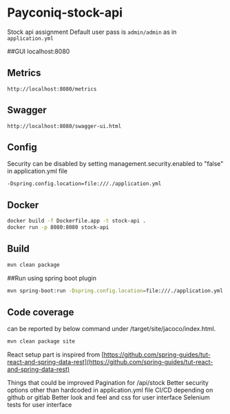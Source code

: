 # Payconiq-stock-api
Stock api assignment
Default user pass is `admin/admin` as in `application.yml`

##GUI
localhost:8080

## Metrics 
```properties
http://localhost:8080/metrics
```

## Swagger

```properties
http://localhost:8080/swagger-ui.html
```

## Config
Security can be disabled by setting management.security.enabled to "false" in application.yml file
```properties
-Dspring.config.location=file:///./application.yml
```

## Docker
```bash
docker build -f Dockerfile.app -t stock-api .
docker run -p 8080:8080 stock-api
```

## Build
```bash
mvn clean package
```

##Run using spring boot plugin 
```bash
mvn spring-boot:run -Dspring.config.location=file:///./application.yml
```

## Code coverage
can be reported by below command under /target/site/jacoco/index.html. 
```bash
mvn clean package site
```

React setup part is inspired from [https://github.com/spring-guides/tut-react-and-spring-data-rest](https://github.com/spring-guides/tut-react-and-spring-data-rest)

Things that could be improved
Pagination for /api/stock
Better security options other than hardcoded in application.yml file
CI/CD depending on github or gitlab
Better look and feel and css for user interface
Selenium tests for user interface